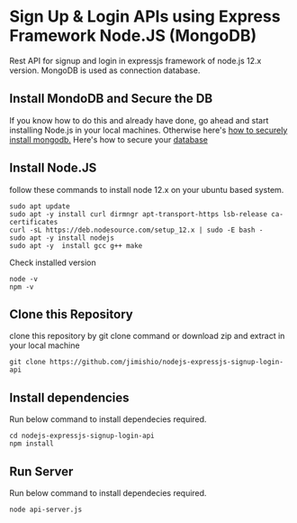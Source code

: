# Sign Up & Login APIs using Express Framework Node.JS (MongoDB)
Rest API for signup and login in expressjs framework of node.js 12.x version. MongoDB is used as connection database.

## Install MondoDB and Secure the DB
If you know how to do this and already have done, go ahead and start installing Node.js in your local machines. Otherwise here's [how to securely install mongodb.](https://pedalsup.com/install-secure-mongodb-on-google-cloud-platform/)
Here's how to secure your [database](https://pedalsup.com/secure-database-with-user-roles-in-mongodb/)

## Install Node.JS
follow these commands to install node 12.x on your ubuntu based system. 
```
sudo apt update
sudo apt -y install curl dirmngr apt-transport-https lsb-release ca-certificates
curl -sL https://deb.nodesource.com/setup_12.x | sudo -E bash -
sudo apt -y install nodejs
sudo apt -y  install gcc g++ make
```
Check installed version  
```
node -v
npm -v
```

## Clone this Repository
clone this repository by git clone command or download zip and extract in your local machine 
```
git clone https://github.com/jimishio/nodejs-expressjs-signup-login-api
```

## Install dependencies
Run below command to install dependecies required.
```
cd nodejs-expressjs-signup-login-api
npm install
```

## Run Server
Run below command to install dependecies required.
```
node api-server.js
```
